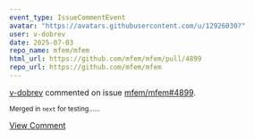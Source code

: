 ```yaml
---
event_type: IssueCommentEvent
avatar: "https://avatars.githubusercontent.com/u/12926030?"
user: v-dobrev
date: 2025-07-03
repo_name: mfem/mfem
html_url: https://github.com/mfem/mfem/pull/4899
repo_url: https://github.com/mfem/mfem
---
```


<a href='https://github.com/v-dobrev' target='_blank'>v-dobrev</a> commented on issue <a href='https://github.com/mfem/mfem/pull/4899' target='_blank'>mfem/mfem#4899</a>.

<small>Merged in `next` for testing......</small>

<a href='https://github.com/mfem/mfem/pull/4899' target='_blank'>View Comment</a>